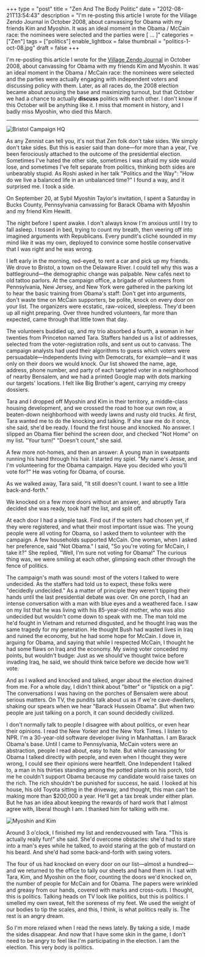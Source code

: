 +++
type = "post"
title = "Zen And The Body Politic"
date = "2012-08-21T13:54:43"
description = "I'm re-posting this article I wrote for the Village Zendo Journal in October 2008, about canvassing for Obama with my friends Kim and Myoshin. It was an ideal moment in the Obama / McCain race: the nominees were selected and the parties were [ ... ]"
categories = ["Zen"]
tags = ["politics"]
enable_lightbox = false
thumbnail = "politics-1-oct-08.jpg"
draft = false
+++

<p>I'm re-posting this article I wrote for the <a href="http://villagezendo.org/journal/" title="Village Zendo Journal">Village Zendo Journal</a> in October 2008, about canvassing for Obama with my friends Kim and Myoshin. It was an ideal moment in the Obama / McCain race: the nominees were selected and the parties were actually engaging with independent voters and discussing policy with them. Later, as all races do, the 2008 election became about arousing the base and maximizing turnout, but that October we had a chance to actually <strong>discuss</strong> politics with each other. I don't know if this October will be anything like it. I miss that moment in history, and I badly miss Myoshin, who died this March.</p>
<hr />
<p><img style="display:block; margin-left:auto; margin-right:auto;" src="politics-2-oct-08.jpg" alt="Bristol Campaign HQ" title="politics_2_oct_08.jpg" border="0"   /></p>
<p>As any Zennist can tell you, it's not that Zen folk don't take sides. We simply don't take sides. But this is easier said than done&mdash;for more than a year, I've been ferociously attached to the outcome of the presidential election. Sometimes I've hated the other side, sometimes I was afraid my side would lose, and sometimes I've felt separate from politics, thinking both sides are unbearably stupid. As Roshi asked in her talk "Politics and the Way": "How do we live a balanced life in an unbalanced time?" I found a way, and it surprised me. I took a side.</p>
<p>On September 20, at Sybil Myoshin Taylor's invitation, I spent a Saturday in Bucks County, Pennsylvania canvassing for Barack Obama with Myoshin and my friend Kim Hewitt.</p>
<p>The night before I spent awake. I don't always know I'm anxious until I try to fall asleep. I tossed in bed, trying to count my breath, then veering off into imagined arguments with Republicans. Every pundit's cliché sounded in my mind like it was my own, deployed to convince some hostile conservative that I was right and he was wrong.</p>
<p>I left early in the morning, red-eyed, to rent a car and pick up my friends. We drove to Bristol, a town on the Delaware River. I could tell why this was a battleground&mdash;the demographic change was palpable. New cafés next to old tattoo parlors. At the campaign office, a brigade of volunteers from Pennsylvania, New Jersey, and New York were gathered in the parking lot to hear the basic training from Obama's staff: Don't get into arguments, don't waste time on McCain supporters, be polite, knock on every door on your list. The organizers were ecstatic, raw-voiced, sleepless. They'd been up all night preparing. Over three hundred volunteers, far more than expected, came through that little town that day.</p>
<p>The volunteers buddied up, and my trio absorbed a fourth, a woman in her twenties from Princeton named Tara. Staffers handed us a list of addresses, selected from the voter-registration rolls, and sent us out to canvass. The campaign analysts had used their algorithms to guess which voters were persuadable&mdash;Independents living with Democrats, for example&mdash;and it was only on their doors we would knock. Our list showed the name, age, address, phone number, and party of each targeted voter in a neighborhood of nearby Bensalem, and we had a printed Google map with dots marking our targets' locations. I felt like Big Brother's agent, carrying my creepy dossiers.</p>
<p>Tara and I dropped off Myoshin and Kim in their territory, a middle-class housing development, and we crossed the road to hoe our own row, a beaten-down neighborhood with weedy lawns and rusty old trucks. At first, Tara wanted me to do the knocking and talking. If she saw me do it once, she said, she'd be ready. I found the first house and knocked. No answer. I slipped an Obama flier behind the screen door, and checked "Not Home" on my list. "Your turn!" "Doesn't count," she said.</p>
<p>A few more not-homes, and then an answer: A young man in sweatpants running his hand through his hair. I started my spiel. "My name's Jesse, and I'm volunteering for the Obama campaign. Have you decided who you'll vote for?" He was voting for Obama, of course.</p>
<p>As we walked away, Tara said, "It still doesn't count. I want to see a little back-and-forth."</p>
<p>We knocked on a few more doors without an answer, and abruptly Tara decided she was ready, took half the list, and split off.</p>
<p>At each door I had a simple task. Find out if the voters had chosen yet, if they were registered, and what their most important issue was. The young people were all voting for Obama, so I asked them to volunteer with the campaign. A few households supported McCain. One woman, when I asked her preference, said "Not Obama." I said, "So you're voting for McCain, I take it?" She replied, "Well, I'm sure not voting for Obama!" The curious thing was, we were smiling at each other, glimpsing each other through the fence of politics.</p>
<p>The campaign's math was sound: most of the voters I talked to were undecided. As the staffers had told us to expect, these folks were "decidedly undecided." As a matter of principle they weren't tipping their hands until the last presidential debate was over. On one porch, I had an intense conversation with a man with blue eyes and a weathered face. I saw on my list that he was living with his 85-year-old mother, who was also undecided but wouldn't come down to speak with me. The man told me he'd fought in Vietnam and returned disgusted, and he thought Iraq was the same tragedy for my generation. He thought Bush had wasted lives in Iraq and ruined the economy, but he had some hope for McCain. I dove in, arguing for Obama, and saying that while I respected McCain, I thought he had some flaws on Iraq and the economy. My swing voter conceded my points, but wouldn't budge: Just as we should've thought twice before invading Iraq, he said, we should think twice before we decide how we'll vote.</p>
<p>And as I walked and knocked and talked, anger about the election drained from me. For a whole day, I didn't think about "bitter" or "lipstick on a pig". The conversations I was having on the porches of Bensalem were about serious matters. On TV, the pundits talk about us as if we're cave-dwellers, shaking our spears when we hear "Barack Hussein Obama". But when two people are just talking on a porch, it can sound decidedly civilized.</p>
<p>I don't normally talk to people I disagree with about politics, or even hear their opinions. I read the New Yorker and the New York Times. I listen to NPR. I'm a 30-year-old software developer living in Manhattan. I am Barack Obama's base. Until I came to Pennsylvania, McCain voters were an abstraction, people I read about, easy to hate. But while canvassing for Obama I talked directly with people, and even when I thought they were wrong, I could see their opinions were heartfelt. One Independent I talked to, a man in his thirties standing among the potted plants on his porch, told me he couldn't support Obama because my candidate would raise taxes on the rich. The rich shouldn't be punished for success, he said. I looked at his house, his old Toyota sitting in the driveway, and thought, this man can't be making more than $200,000 a year. He'll get a tax break under either plan. But he has an idea about keeping the rewards of hard work that I almost agree with, liberal though I am. I thanked him for talking with me.</p>
<p><img style="display:block; margin-left:auto; margin-right:auto;" src="politics-1-oct-08.jpg" alt="Myoshin and Kim" title="politics_1_oct_08.jpg" border="0"   /></p>
<p>Around 3 o'clock, I finished my list and rendezvoused with Tara. "This is actually really fun!" she said. She'd overcome obstacles: she'd had to stare into a man's eyes while he talked, to avoid staring at the gob of mustard on his beard. And she'd had some back-and-forth with swing voters.</p>
<p>The four of us had knocked on every door on our list&mdash;almost a hundred&mdash;and we returned to the office to tally our sheets and hand them in. I sat with Tara, Kim, and Myoshin on the floor, counting the doors we'd knocked on, the number of people for McCain and for Obama. The papers were wrinkled and greasy from our hands, covered with marks and cross-outs. I thought, this is politics. Talking heads on TV look like politics, but this is politics. I smelled my own sweat, felt the soreness of my feet. We used the weight of our bodies to tip the scales, and this, I think, is what politics really is. The rest is an angry dream.</p>
<p>So I'm more relaxed when I read the news lately. By taking a side, I made the sides disappear. And now that I have some skin in the game, I don't need to be angry to feel like I'm participating in the election. I am the election. This very body is politics.</p>
    